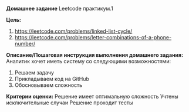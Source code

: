 __Домашнее задание__
Leetcode практикум.1

__Цель:__
1. https://leetcode.com/problems/linked-list-cycle/
2. https://leetcode.com/problems/letter-combinations-of-a-phone-number/

__Описание/Пошаговая инструкция выполнения домашнего задания:__
Аналитик хочет иметь систему со следующими возможностями:

1. Решаем задачу
2. Прикладываем код на GitHub
3. Обосновываем сложность

__Критерии оценки:__
Решение имеет оптимальную сложность
Учтены исключительные случаи
Решение проходит тесты

